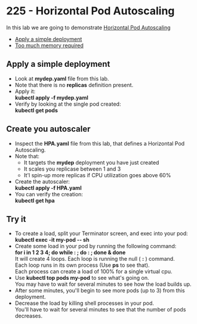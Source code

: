 # 225 - Horizontal Pod Autoscaling 

In this lab we are going to demonstrate [Horizontal Pod Autoscaling](https://kubernetes.io/docs/tasks/run-application/horizontal-pod-autoscale/)  

- [Apply a simple deployment](#Apply-a-simple-deployment)
- [Too much memory required](#Too-much-memory-required)

## Apply a simple deployment

- Look at **mydep.yaml** file from this lab.
- Note that there is no **replicas** definition present.
- Apply it:  
**kubectl apply -f mydep.yaml**
- Verify by looking at the single pod created:  
**kubectl get pods**

## Create you autoscaler

- Inspect the **HPA.yaml** file from this lab, that defines a  Horizontal Pod Autoscaling.
- Note that:  
  - It targets the **mydep** deployment you have just created
  - It scales you replicase between 1 and 3
  - It'l spin-up more replicas if CPU utilization goes above 60%
- Create the autoscaler:  
**kubectl apply -f HPA.yaml**
- You can verify the creation:  
**kubectl get hpa**

## Try it

- To create a load, split your Terminator screen, and exec into your pod:  
**kubectl exec -it my-pod -- sh**
- Create some load in your pod by running the following command:  
**for i in 1 2 3 4; do while : ; do : ; done & done**  
It will create 4 loops. Each loop is running the null ( **:** ) command.  
Each loop runs in its own process (Use **ps** to see that).  
Each process can create a load of 100% for a single virtual cpu.  
-  Use **kubectl top pods my-pod** to see what's going on.  
You may have to wait for several minutes to see how the load builds up.
- After some minutes, you'll begin to see more pods (up to 3) from this deployment.
- Decrease the load by killing shell processes in your pod.  
You'll have to wait for several minutes to see that the number of pods decreases.
